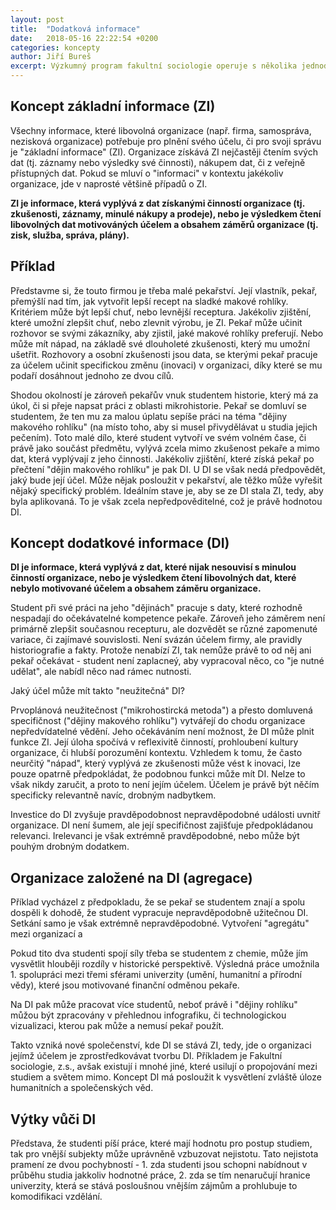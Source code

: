 ```yaml
---
layout: post
title:  "Dodatková informace"
date:   2018-05-16 22:22:54 +0200
categories: koncepty
author: Jiří Bureš
excerpt: Výzkumný program fakultní sociologie operuje s několika jednoduchými koncepty. Prvním je "dodatková informace", která má vysvětlit vztah poznání získaného uvnitř univerzity vůči subjektům mimo ní.
---
```


## Koncept základní informace (ZI)

Všechny informace, které libovolná organizace (např. firma, samospráva, nezisková organizace) potřebuje pro plnění svého účelu, či pro svoji správu je "základní informace" (ZI). Organizace získává ZI nejčastěji čtením svých dat (tj. záznamy nebo výsledky své činnosti), nákupem dat, či z veřejně přístupných dat. Pokud se mluví o "informaci" v kontextu jakékoliv organizace, jde v naprosté většině případů o ZI. 

**ZI je informace, která vyplývá z dat získanými činností organizace (tj. zkušenosti, záznamy, minulé nákupy a prodeje), nebo je výsledkem čtení libovolných dat motivováných účelem a obsahem záměrů organizace (tj. zisk, služba, správa, plány).**


## Příklad

Představme si, že touto firmou je třeba malé pekařství. Její vlastník, pekař, přemýšlí nad tím, jak vytvořit lepší recept na sladké makové rohlíky. Kritériem může být lepší chuť, nebo levnější receptura. Jakékoliv zjištění, které umožní zlepšit chuť, nebo zlevnit výrobu, je ZI. Pekař může učinit rozhovor se svými zákazníky, aby zjistil, jaké makové rohlíky preferují. Nebo může mít nápad, na základě své dlouholeté zkušenosti, který mu umožní ušetřit. Rozhovory a osobní zkušenosti jsou data, se kterými pekař pracuje za účelem učinit specifickou změnu (inovaci) v organizaci, díky které se mu podaří dosáhnout jednoho ze dvou cílů.

Shodou okolností je zároveň pekařův vnuk studentem historie, který má za úkol, či si přeje napsat práci z oblasti mikrohistorie.  Pekař se domluví se studentem, že ten mu za malou úplatu sepíše práci na téma "dějiny makového rohlíku" (na místo toho, aby si musel přivydělávat u studia jejich pečením). Toto malé dílo, které student vytvoří ve svém volném čase, či právě jako součást předmětu, vylývá zcela mimo zkušenost pekaře a mimo dat, která vyplývají z jeho činnosti. Jakékoliv zjištění, které získá pekař po přečtení "dějin makového rohlíku" je pak DI. U DI se však nedá předpovědět, jaký bude její účel. Může nějak posloužit v pekařství, ale těžko může vyřešit nějaký specifický problém. Ideálním stave je, aby se ze DI stala ZI, tedy, aby byla aplikovaná. To je však zcela nepředpověditelné, což je právě hodnotou DI. 


## Koncept dodatkové informace (DI)

**DI je informace, která vyplývá z dat, které nijak nesouvisí s minulou činností organizace, nebo je výsledkem čtení libovolných dat, které nebylo motivované účelem a obsahem záměru organizace.**

Student při své práci na jeho "dějinách" pracuje s daty, které rozhodně nespadají do očekávatelné kompetence pekaře. Zároveň jeho záměrem není primárně zlepšit současnou recepturu, ale dozvědět se různé zapomenuté variace, či zajímavé souvislosti. Není svázán účelem firmy, ale pravidly historiografie a fakty. Protože nenabízí ZI, tak nemůže právě to od něj ani pekař očekávat - student není zaplacneý, aby vypracoval něco, co "je nutné udělat", ale nabídl něco nad rámec nutnosti.   

Jaký účel může mít takto "neužitečná" DI?

Prvoplánová neužitečnost ("mikrohostircká metoda") a přesto domluvená specifičnost ("dějiny makového rohlíku") vytvářejí do chodu organizace nepředvídatelné vědění. Jeho očekáváním není možnost, že DI může plnit funkce ZI. Její úloha spočívá v reflexivitě činností, prohloubení kultury organizace, či hlubší porozumění kontextu. Vzhledem k tomu, že často neurčitý "nápad", který vyplývá ze zkušenosti může vést k inovaci, lze pouze opatrně předpokládat, že podobnou funkci může mít DI. Nelze to však nikdy zaručit, a proto to není jejím účelem. Účelem je právě být něčím specificky relevantně navíc, drobným nadbytkem.

Investice do DI zvyšuje pravděpodobnost nepravděpodobné události uvnitř organizace. DI není šumem, ale její specifičnost zajišťuje předpokládanou relevanci. Irelevanci je však extrémně pravděpodobné, nebo může být pouhým drobným dodatkem. 


## Organizace založené na DI (agregace)

Příklad vycházel z předpokladu, že se pekař se studentem znají a spolu dospěli k dohodě, že student vypracuje nepravděpodobně užitečnou DI. Setkání samo je však extrémně nepravděpodobné. Vytvoření "agregátu" mezi organizací a 

Pokud tito dva studenti spojí síly třeba se studentem z chemie, může jím vysvětlit hlouběji rozdíly v historické perspektivě. Výsledná práce umožnila 1. spolupráci mezi třemi sférami univerzity (umění, humanitní a přírodní vědy), které jsou motivované finanční odměnou pekaře.

Na DI pak může pracovat více studentů, neboť právě i "dějiny rohlíku" můžou být zpracovány v přehlednou infografiku, či technologickou vizualizaci, kterou pak může a nemusí pekař použít.

Takto vzniká nové společenství, kde DI se stává ZI, tedy, jde o organizaci jejímž účelem je zprostředkovávat tvorbu DI. Příkladem je Fakultní sociologie, z.s., avšak existují i mnohé jiné, které usilují o propojování mezi studiem a světem mimo. Koncept DI má posloužit k vysvětlení zvláště úloze humanitních a společenských věd.


## Výtky vůči DI

Představa, že studenti píší práce, které mají hodnotu pro postup studiem, tak pro vnější subjekty může uprávněně vzbuzovat nejistotu. Tato nejistota pramení ze dvou pochybností - 1. zda studenti jsou schopni nabídnout v průběhu studia jakkoliv hodnotné práce, 2. zda se tím nenaručují hranice univerzity, která se stává posloušnou vnějším zájmům a prohlubuje to komodifikaci vzdělání. 












